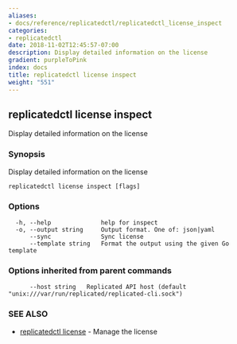 ```yaml
---
aliases:
- docs/reference/replicatedctl/replicatedctl_license_inspect
categories:
- replicatedctl
date: 2018-11-02T12:45:57-07:00
description: Display detailed information on the license
gradient: purpleToPink
index: docs
title: replicatedctl license inspect
weight: "551"
---
```


## replicatedctl license inspect

Display detailed information on the license

### Synopsis

Display detailed information on the license

```
replicatedctl license inspect [flags]
```

### Options

```
  -h, --help              help for inspect
  -o, --output string     Output format. One of: json|yaml
      --sync              Sync license
      --template string   Format the output using the given Go template
```

### Options inherited from parent commands

```
      --host string   Replicated API host (default "unix:///var/run/replicated/replicated-cli.sock")
```

### SEE ALSO

* [replicatedctl license](/api/replicatedctl/replicatedctl_license/)	 - Manage the license

